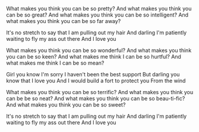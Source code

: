 What makes you think you can be so pretty?
And what makes you think you can be so great?
And what makes you think you can be so intelligent?
And what makes you think you can be so far away?

It's no stretch to say that I am pulling out my hair
And darling I'm patiently waiting to fly my ass out there
And I love you

What makes you think you can be so wonderful?
And what makes you think you can be so keen?
And what makes me think I can be so hurtful?
And what makes me think I can be so mean?

Girl you know I'm sorry I haven't been the best support
But darling you know that I love you
And I would build a fort to protect you
From the wind

What makes you think you can be so terrific?
And what makes you think you can be be so neat?
And what makes you think you can be so beau-ti-fic?
And what makes you think you can be so sweet?

It's no stretch to say that I am pulling out my hair
And darling I'm patiently waiting to fly my ass out there
And I love you



